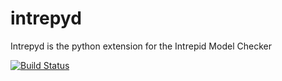 
# intrepyd
Intrepyd is the python extension for the Intrepid Model Checker

[![Build Status](https://travis-ci.org/formalmethods/intrepyd.svg?branch=master)](https://travis-ci.org/formalmethods/intrepyd)
